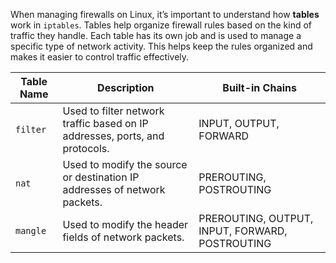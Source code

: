 When managing firewalls on Linux, it’s important to understand how **tables** work in `iptables`. Tables help organize firewall rules based on the kind of traffic they handle. Each table has its own job and is used to manage a specific type of network activity. This helps keep the rules organized and makes it easier to control traffic effectively.



| **Table Name** | **Description**                                                             | **Built-in Chains**                             |
| -------------- | --------------------------------------------------------------------------- | ----------------------------------------------- |
| `filter`       | Used to filter network traffic based on IP addresses, ports, and protocols. | INPUT, OUTPUT, FORWARD                          |
| `nat`          | Used to modify the source or destination IP addresses of network packets.   | PREROUTING, POSTROUTING                         |
| `mangle`       | Used to modify the header fields of network packets.                        | PREROUTING, OUTPUT, INPUT, FORWARD, POSTROUTING |